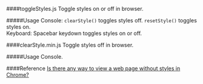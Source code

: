 ####toggleStyles.js
Toggle styles on or off in browser.

#####Usage
Console:
`clearStyle()` toggles styles off.
`resetStyle()` toggles styles on.     
Keyboard:
Spacebar keydown toggles styles on or off.

####clearStyle.min.js
Toggle styles off in browser.

#####Usage
Console.

####Reference
[Is there any way to view a web page without styles in Chrome?](http://superuser.com/questions/447269/is-there-any-way-to-view-a-webpage-without-styles-in-chrmoe)
